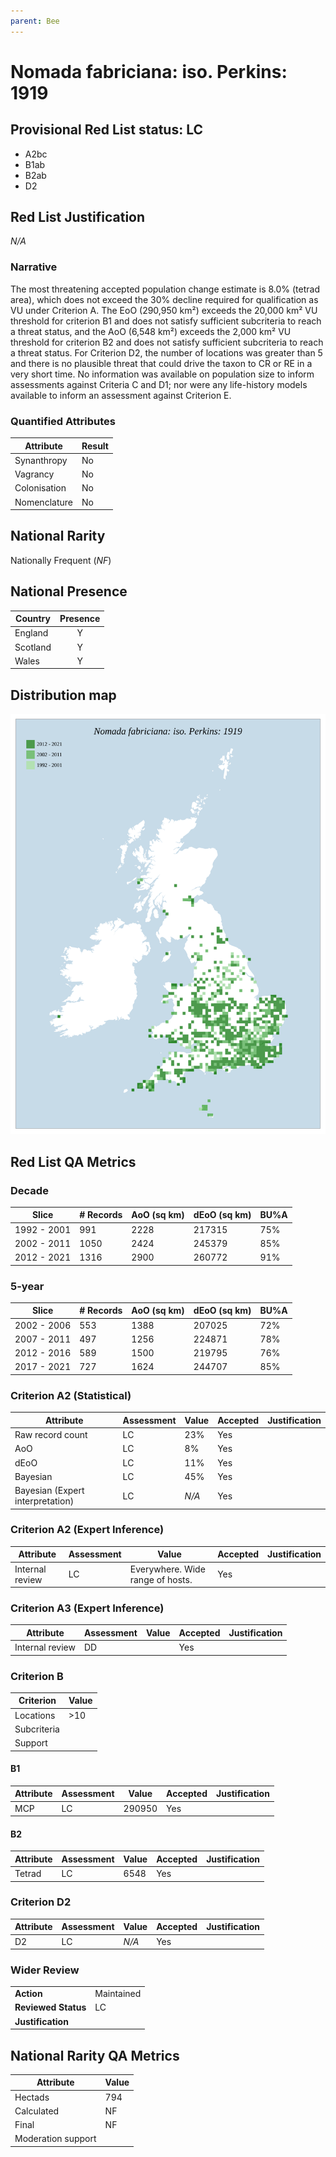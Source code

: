 ```yaml
---
parent: Bee
---
```


# Nomada fabriciana: iso. Perkins: 1919

## Provisional Red List status: LC
- A2bc
- B1ab
- B2ab
- D2

## Red List Justification
*N/A*

### Narrative


The most threatening accepted population change estimate is 8.0% (tetrad area), which does not exceed the 30% decline required for qualification as VU under Criterion A. The EoO (290,950 km²) exceeds the 20,000 km² VU threshold for criterion B1 and does not satisfy sufficient subcriteria to reach a threat status, and the AoO (6,548 km²) exceeds the 2,000 km² VU threshold for criterion B2 and does not satisfy sufficient subcriteria to reach a threat status. For Criterion D2, the number of locations was greater than 5 and there is no plausible threat that could drive the taxon to CR or RE in a very short time. No information was available on population size to inform assessments against Criteria C and D1; nor were any life-history models available to inform an assessment against Criterion E.

### Quantified Attributes
|Attribute|Result|
|---|---|
|Synanthropy|No|
|Vagrancy|No|
|Colonisation|No|
|Nomenclature|No|


## National Rarity
Nationally Frequent (*NF*)

## National Presence
|Country|Presence
|---|:-:|
|England|Y|
|Scotland|Y|
|Wales|Y|


## Distribution map
![](../map/342.svg)

## Red List QA Metrics
### Decade
| Slice | # Records | AoO (sq km) | dEoO (sq km) |BU%A |
|---|---|---|---|---|
|1992 - 2001|991|2228|217315|75%|
|2002 - 2011|1050|2424|245379|85%|
|2012 - 2021|1316|2900|260772|91%|

### 5-year
| Slice | # Records | AoO (sq km) | dEoO (sq km) |BU%A |
|---|---|---|---|---|
|2002 - 2006|553|1388|207025|72%|
|2007 - 2011|497|1256|224871|78%|
|2012 - 2016|589|1500|219795|76%|
|2017 - 2021|727|1624|244707|85%|

### Criterion A2 (Statistical)
|Attribute|Assessment|Value|Accepted|Justification
|---|---|---|---|---|
|Raw record count|LC|23%|Yes||
|AoO|LC|8%|Yes||
|dEoO|LC|11%|Yes||
|Bayesian|LC|45%|Yes||
|Bayesian (Expert interpretation)|LC|*N/A*|Yes||

### Criterion A2 (Expert Inference)
|Attribute|Assessment|Value|Accepted|Justification
|---|---|---|---|---|
|Internal review|LC|Everywhere. Wide range of hosts.|Yes||

### Criterion A3 (Expert Inference)
|Attribute|Assessment|Value|Accepted|Justification
|---|---|---|---|---|
|Internal review|DD||Yes||

### Criterion B
|Criterion| Value|
|---|---|
|Locations|>10|
|Subcriteria||
|Support||

#### B1
|Attribute|Assessment|Value|Accepted|Justification
|---|---|---|---|---|
|MCP|LC|290950|Yes||

#### B2
|Attribute|Assessment|Value|Accepted|Justification
|---|---|---|---|---|
|Tetrad|LC|6548|Yes||

### Criterion D2
|Attribute|Assessment|Value|Accepted|Justification
|---|---|---|---|---|
|D2|LC|*N/A*|Yes||

### Wider Review
|  |  |
|---|---|
|**Action**|Maintained|
|**Reviewed Status**|LC|
|**Justification**||

## National Rarity QA Metrics
|Attribute|Value|
|---|---|
|Hectads|794|
|Calculated|NF|
|Final|NF|
|Moderation support||
